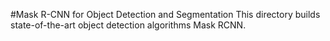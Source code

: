 #Mask R-CNN for Object Detection and Segmentation
This directory builds state-of-the-art object detection algorithms Mask RCNN.
